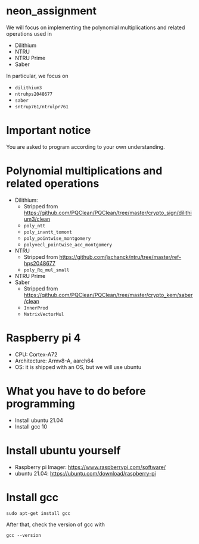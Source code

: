 # neon_assignment

We will focus on implementing the polynomial multiplications and related operations
used in
- Dilithium
- NTRU
- NTRU Prime
- Saber

In particular, we focus on
- `dilithium3`
- `ntruhps2048677`
- `saber`
- `sntrup761/ntrulpr761`

# Important notice
You are asked to program according to your own understanding.


# Polynomial multiplications and related operations
- Dilithium:
    - Stripped from https://github.com/PQClean/PQClean/tree/master/crypto_sign/dilithium3/clean
    - `poly_ntt`
    - `poly_invntt_tomont`
    - `poly_pointwise_montgomery`
    - `polyvecl_pointwise_acc_montgomery`
- NTRU
    - Stripped from https://github.com/jschanck/ntru/tree/master/ref-hps2048677
    - `poly_Rq_mul_small`
- NTRU Prime
- Saber
    - Stripped from https://github.com/PQClean/PQClean/tree/master/crypto_kem/saber/clean
    - `InnerProd`
    - `MatrixVectorMul`

# Raspberry pi 4
- CPU: Cortex-A72
- Architecture: Armv8-A, aarch64
- OS: it is shipped with an OS, but we will use ubuntu

# What you have to do before programming
- Install ubuntu 21.04
- Install gcc 10

# Install ubuntu yourself
- Raspberry pi Imager: https://www.raspberrypi.com/software/
- ubuntu 21.04: https://ubuntu.com/download/raspberry-pi

# Install gcc
```
sudo apt-get install gcc
```
After that, check the version of gcc with
```
gcc --version
```


